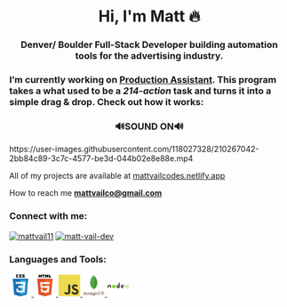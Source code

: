 <h1 align="center">Hi, I'm Matt 🔥</h1>
<h3 align="center">Denver/ Boulder Full-Stack Developer building automation tools for the advertising industry.</h3>

### I’m currently working on [Production Assistant](productionassistant.onrender.com). This program takes a what used to be a  ***214-action*** task and turns it into a simple drag & drop. Check out how it works: 

<h3 align="center">🔊SOUND ON🔊</h3>
https://user-images.githubusercontent.com/118027328/210267042-2bb84c89-3c7c-4577-be3d-044b02e8e88e.mp4


All of my projects are available at [mattvailcodes.netlify.app](mattvailcodes.netlify.app)

How to reach me **mattvailco@gmail.com**

<h3 align="left">Connect with me:</h3>
<p align="left">
<a href="https://twitter.com/mattvail11" target="blank"><img align="center" src="https://raw.githubusercontent.com/rahuldkjain/github-profile-readme-generator/master/src/images/icons/Social/twitter.svg" alt="mattvail11" height="30" width="40" /></a>
<a href="https://linkedin.com/in/matt-vail-dev" target="blank"><img align="center" src="https://raw.githubusercontent.com/rahuldkjain/github-profile-readme-generator/master/src/images/icons/Social/linked-in-alt.svg" alt="matt-vail-dev" height="30" width="40" /></a>
</p>

<h3 align="left">Languages and Tools:</h3>
<p align="left"> <a href="https://www.w3schools.com/css/" target="_blank" rel="noreferrer"> <img src="https://raw.githubusercontent.com/devicons/devicon/master/icons/css3/css3-original-wordmark.svg" alt="css3" width="40" height="40"/> </a> <a href="https://www.w3.org/html/" target="_blank" rel="noreferrer"> <img src="https://raw.githubusercontent.com/devicons/devicon/master/icons/html5/html5-original-wordmark.svg" alt="html5" width="40" height="40"/> </a> <a href="https://developer.mozilla.org/en-US/docs/Web/JavaScript" target="_blank" rel="noreferrer"> <img src="https://raw.githubusercontent.com/devicons/devicon/master/icons/javascript/javascript-original.svg" alt="javascript" width="40" height="40"/> </a> <a href="https://www.mongodb.com/" target="_blank" rel="noreferrer"> <img src="https://raw.githubusercontent.com/devicons/devicon/master/icons/mongodb/mongodb-original-wordmark.svg" alt="mongodb" width="40" height="40"/> </a> <a href="https://nodejs.org" target="_blank" rel="noreferrer"> <img src="https://raw.githubusercontent.com/devicons/devicon/master/icons/nodejs/nodejs-original-wordmark.svg" alt="nodejs" width="40" height="40"/> </a> </p>
